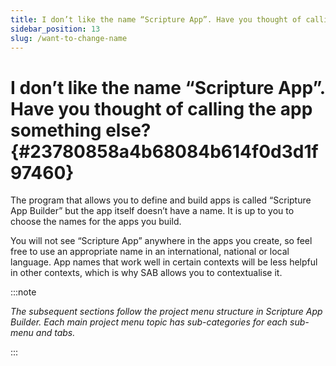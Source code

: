 ```yaml
---
title: I don’t like the name “Scripture App”. Have you thought of calling the app something else?
sidebar_position: 13
slug: /want-to-change-name
---
```


# **I don’t like the name “Scripture App”. Have you thought of calling the app something else?** {#23780858a4b68084b614f0d3d1f97460}

The program that allows you to define and build apps is called “Scripture App Builder” but the app itself doesn’t have a name. It is up to you to choose the names for the apps you build.

You will not see “Scripture App” anywhere in the apps you create, so feel free to use an appropriate name in an international, national or local language. App names that work well in certain contexts will be less helpful in other contexts, which is why SAB allows you to contextualise it.

:::note

_The subsequent sections follow the project menu structure in Scripture App Builder. Each main project menu topic has sub-categories for each sub-menu and tabs._

:::



